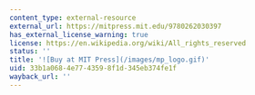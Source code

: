```yaml
---
content_type: external-resource
external_url: https://mitpress.mit.edu/9780262030397
has_external_license_warning: true
license: https://en.wikipedia.org/wiki/All_rights_reserved
status: ''
title: '![Buy at MIT Press](/images/mp_logo.gif)'
uid: 33b1a068-4e77-4359-8f1d-345eb374fe1f
wayback_url: ''
---
```

